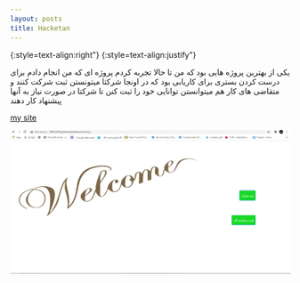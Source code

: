 ```yaml
---
layout: posts
title: Hacketan
---
```




{:style=text-align:right"}
{:style=text-align:justify"}



یکی از بهترین پروژه هایی بود که من تا حالا تجربه کردم 
پروژه ای که من انجام دادم برای درست کردن بستری برای کاریابی بود که در اونجا شرکتا میتونستن ثبت شرکت کنند و متقاضی های کار هم میتوانستن توانایی خود را ثبت کنن تا شرکتا در صورت نیاز به آنها پیشنهاد کار دهند

<!-- سایت من :
http://99521478.pythonanywhere.com/Blog/  -->
<a href="https://99521478.pythonanywhere.com/Blog">my site</a>




<img src="\assets\images\hacketan.png" alt="alt text">